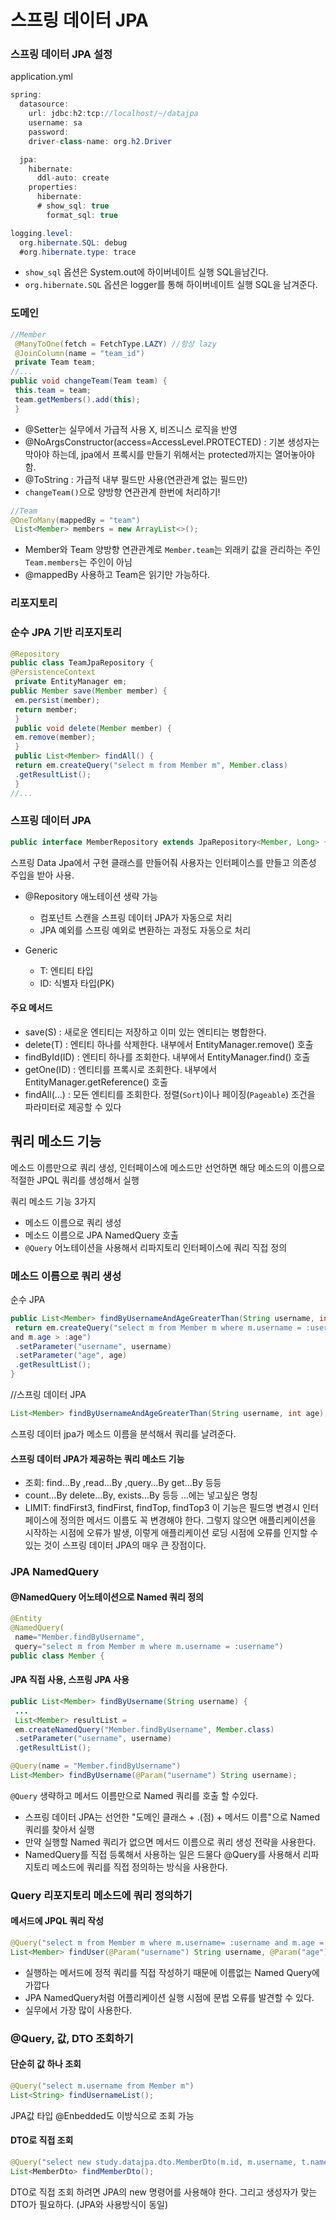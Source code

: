 # 스프링 데이터 JPA
### 스프링 데이터 JPA 설정
application.yml
```java
spring:
  datasource:
    url: jdbc:h2:tcp://localhost/~/datajpa
    username: sa
    password:
    driver-class-name: org.h2.Driver

  jpa:
    hibernate:
      ddl-auto: create
    properties:
      hibernate:
      # show_sql: true
        format_sql: true

logging.level:
  org.hibernate.SQL: debug
  #org.hibernate.type: trace
```
* `show_sql` 옵션은 System.out에 하이버네이트 실행 SQL을남긴다. 
* `org.hibernate.SQL` 옵션은 logger를 통해 하이버네이트 실행 SQL을 남겨준다.

### 도메인
```java
//Member
 @ManyToOne(fetch = FetchType.LAZY) //항상 lazy
 @JoinColumn(name = "team_id")
 private Team team;
//...
public void changeTeam(Team team) {
 this.team = team;
 team.getMembers().add(this);
 }
```
* @Setter는 실무에서 가급적 사용 X, 비즈니스 로직을 반영
* @NoArgsConstructor(access=AccessLevel.PROTECTED) : 기본 생성자는 막아야 하는데, jpa에서 프록시를 만들기 위해서는 protected까지는 열어놓아야 함.
* @ToString : 가급적 내부 필드만 사용(연관관계 없는 필드만)
* `changeTeam()`으로 양방향 연관관계 한번에 처리하기!

```java
//Team
@OneToMany(mappedBy = "team")
 List<Member> members = new ArrayList<>();
```
* Member와 Team 양방향 연관관계로 `Member.team`는 외래키 값을 관리하는 주인 `Team.members`는 주인이 아님
* @mappedBy 사용하고 Team은 읽기만 가능하다.

### 리포지토리
### 순수 JPA 기반 리포지토리
```java
@Repository
public class TeamJpaRepository {
@PersistenceContext
 private EntityManager em;
public Member save(Member member) {
 em.persist(member);
 return member;
 }
 public void delete(Member member) {
 em.remove(member);
 }
 public List<Member> findAll() {
 return em.createQuery("select m from Member m", Member.class)
 .getResultList();
 }
//...
```
### 스프링 데이터 JPA
```java
public interface MemberRepository extends JpaRepository<Member, Long> {}
```
스프링 Data Jpa에서 구현 클래스를 만들어줘 사용자는 인터페이스를 만들고 의존성 주입을 받아 사용.
* @Repository 애노테이션 생략 가능
  * 컴포넌트 스캔을 스프링 데이터 JPA가 자동으로 처리
  * JPA 예외를 스프링 예외로 변환하는 과정도 자동으로 처리

* Generic
  * T: 엔티티 타입
  * ID: 식별자 타입(PK)

#### 주요 메서드
* save(S) : 새로운 엔티티는 저장하고 이미 있는 엔티티는 병합한다.
* delete(T) : 엔티티 하나를 삭제한다. 내부에서 EntityManager.remove() 호출
* findById(ID) : 엔티티 하나를 조회한다. 내부에서 EntityManager.find() 호출
* getOne(ID) : 엔티티를 프록시로 조회한다. 내부에서 EntityManager.getReference() 호출
* findAll(…) : 모든 엔티티를 조회한다. 정렬(`Sort`)이나 페이징(`Pageable`) 조건을 파라미터로 제공할 수 있다

## 쿼리 메소드 기능
메소드 이름만으로 쿼리 생성, 인터페이스에 메소드만 선언하면 해당 메소드의 이름으로 적절한 JPQL 쿼리를 생성해서 실행

쿼리 메소드 기능 3가지
* 메소드 이름으로 쿼리 생성
* 메소드 이름으로 JPA NamedQuery 호출
* `@Query` 어노테이션을 사용해서 리파지토리 인터페이스에 쿼리 직접 정의

### 메소드 이름으로 쿼리 생성
순수 JPA
```java
public List<Member> findByUsernameAndAgeGreaterThan(String username, int age) {
 return em.createQuery("select m from Member m where m.username = :username 
and m.age > :age")
 .setParameter("username", username)
 .setParameter("age", age)
 .getResultList();
}
```
//스프링 데이터 JPA
```java
List<Member> findByUsernameAndAgeGreaterThan(String username, int age);
```
스프링 데이터 jpa가 메소드 이름을 분석해서 쿼리를 날려준다.

#### 스프링 데이터 JPA가 제공하는 쿼리 메소드 기능
* 조회: find…By ,read…By ,query…By get…By 등등
* count…By delete…By, exists…By 등등 ...에는 넣고싶은 명칭
* LIMIT: findFirst3, findFirst, findTop, findTop3
이 기능은 필드명 변경시 인터페이스에 정의한 메서드 이름도 꼭 변경해야 한다. 그렇지 않으면 애플리케이션을 시작하는 시점에 오류가 발생, 이렇게 애플리케이션 로딩 시점에 오류를 인지할 수 있는 것이 스프링 데이터 JPA의 매우 큰 장점이다.

### JPA NamedQuery
#### @NamedQuery 어노테이션으로 Named 쿼리 정의
```java
@Entity
@NamedQuery(
 name="Member.findByUsername",
 query="select m from Member m where m.username = :username")
public class Member {
```

#### JPA 직접 사용, 스프링 JPA 사용
```java
public List<Member> findByUsername(String username) {
 ...
 List<Member> resultList =
 em.createNamedQuery("Member.findByUsername", Member.class)
 .setParameter("username", username)
 .getResultList();
 ```
 ```java
 @Query(name = "Member.findByUsername")
List<Member> findByUsername(@Param("username") String username);
```
`@Query` 생략하고 메서드 이름만으로 Named 쿼리를 호출 할 수있다.
* 스프링 데이터 JPA는 선언한 "도메인 클래스 + .(점) + 메서드 이름"으로 Named 쿼리를 찾아서 실행
* 만약 실행할 Named 쿼리가 없으면 메서드 이름으로 쿼리 생성 전략을 사용한다. 
* NamedQuery를 직접 등록해서 사용하는 일은 드물다 @Query를 사용해서 리파지토리 메소드에 쿼리를 직접 정의하는 방식을 사용한다.

### Query 리포지토리 메소드에 쿼리 정의하기
#### 메서드에 JPQL 쿼리 작성
```java
@Query("select m from Member m where m.username= :username and m.age = :age")
List<Member> findUser(@Param("username") String username, @Param("age") int age);
```
* 실행하는 메서드에 정적 쿼리를 직접 작성하기 때문에 이름없는 Named Query에 가깝다
* JPA NamedQuery처럼 어플리케이션 실행 시점에 문법 오류를 발견할 수 있다.
* 실무에서 가장 많이 사용한다.

### @Query, 값, DTO 조회하기
#### 단순히 값 하나 조회
```java
@Query("select m.username from Member m")
List<String> findUsernameList();
```
JPA값 타입 @Enbedded도 이방식으로 조회 가능
#### DTO로 직접 조회
```java
@Query("select new study.datajpa.dto.MemberDto(m.id, m.username, t.name) " + "from Member m join m.team t")
List<MemberDto> findMemberDto();
```
DTO로 직접 조회 하려면 JPA의 new 명령어를 사용해야 한다. 그리고 생성자가 맞는 DTO가 필요하다. (JPA와 사용방식이 동일)

